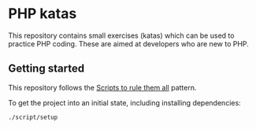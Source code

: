 # PHP katas

This repository contains small exercises (katas) which can be used to practice
PHP coding. These are aimed at developers who are new to PHP.

## Getting started

This repository follows the [Scripts to rule them all](https://github.com/github/scripts-to-rule-them-all) pattern.

To get the project into an initial state, including installing dependencies:

```shell
./script/setup
```
